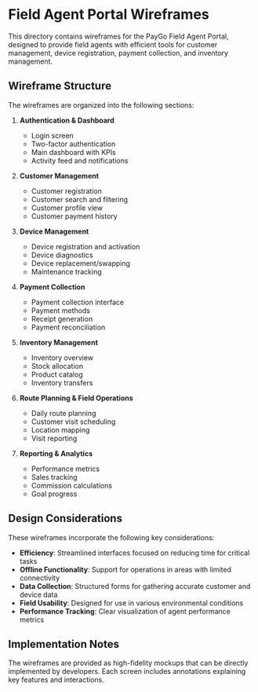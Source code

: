 # Field Agent Portal Wireframes

This directory contains wireframes for the PayGo Field Agent Portal, designed to provide field agents with efficient tools for customer management, device registration, payment collection, and inventory management.

## Wireframe Structure

The wireframes are organized into the following sections:

1. **Authentication & Dashboard**
   - Login screen
   - Two-factor authentication
   - Main dashboard with KPIs
   - Activity feed and notifications

2. **Customer Management**
   - Customer registration
   - Customer search and filtering
   - Customer profile view
   - Customer payment history

3. **Device Management**
   - Device registration and activation
   - Device diagnostics
   - Device replacement/swapping
   - Maintenance tracking

4. **Payment Collection**
   - Payment collection interface
   - Payment methods
   - Receipt generation
   - Payment reconciliation

5. **Inventory Management**
   - Inventory overview
   - Stock allocation
   - Product catalog
   - Inventory transfers

6. **Route Planning & Field Operations**
   - Daily route planning
   - Customer visit scheduling
   - Location mapping
   - Visit reporting

7. **Reporting & Analytics**
   - Performance metrics
   - Sales tracking
   - Commission calculations
   - Goal progress

## Design Considerations

These wireframes incorporate the following key considerations:

- **Efficiency**: Streamlined interfaces focused on reducing time for critical tasks
- **Offline Functionality**: Support for operations in areas with limited connectivity
- **Data Collection**: Structured forms for gathering accurate customer and device data
- **Field Usability**: Designed for use in various environmental conditions
- **Performance Tracking**: Clear visualization of agent performance metrics

## Implementation Notes

The wireframes are provided as high-fidelity mockups that can be directly implemented by developers. Each screen includes annotations explaining key features and interactions.
